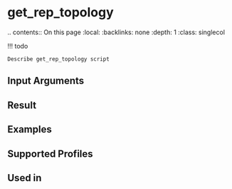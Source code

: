 

# get_rep_topology

.. contents:: On this page
    :local:
    :backlinks: none
    :depth: 1
    :class: singlecol

<!-- prettier-ignore -->
!!! todo

    Describe get_rep_topology script

Input Arguments
---------------

Result
------

Examples
--------

Supported Profiles
------------------

Used in
-------
